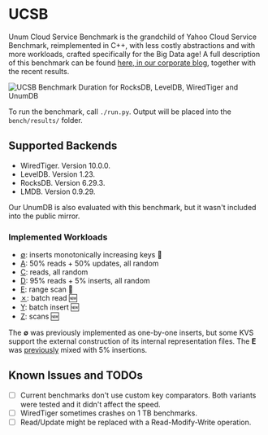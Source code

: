 # UCSB

Unum Cloud Service Benchmark is the grandchild of Yahoo Cloud Service Benchmark, reimplemented in C++, with less costly abstractions and with more workloads, crafted specifically for the Big Data age!
A full description of this benchmark can be found [here, in our corporate blog](unum.cloud/ucsb), together with the recent results.

![UCSB Benchmark Duration for RocksDB, LevelDB, WiredTiger and UnumDB](unum.cloud/assets/post/2022-03-22-ucsb/ucsb-duration.png)

To run the benchmark, call `./run.py`.
Output will be placed into the `bench/results/` folder.

## Supported Backends

* WiredTiger. Version 10.0.0.
* LevelDB. Version 1.23.
* RocksDB. Version 6.29.3.
* LMDB. Version 0.9.29.

Our UnumDB is also evaluated with this benchmark, but it wasn't included into the public mirror.

### Implemented Workloads

* [∅](unum.cloud/ucsb#0): inserts monotonically increasing keys 🔄
* [A](unum.cloud/ucsb#A): 50% reads + 50% updates, all random
* [C](unum.cloud/ucsb#C): reads, all random
* [D](unum.cloud/ucsb#D): 95% reads + 5% inserts, all random
* [E](unum.cloud/ucsb#E): range scan 🔄
* [✗](unum.cloud/ucsb#X): batch read 🆕
* [Y](unum.cloud/ucsb#Y): batch insert 🆕
* [Z](unum.cloud/ucsb#Z): scans 🆕

The **∅** was previously implemented as one-by-one inserts, but some KVS support the external construction of its internal representation files.
The **E** was [previously](https://github.com/brianfrankcooper/YCSB/blob/master/workloads/workloade) mixed with 5% insertions.

## Known Issues and TODOs

* [ ] Current benchmarks don't use custom key comparators. Both variants were tested and it didn't affect the speed.
* [ ] WiredTiger sometimes crashes on 1 TB benchmarks.
* [ ] Read/Update might be replaced with a Read-Modify-Write operation.
